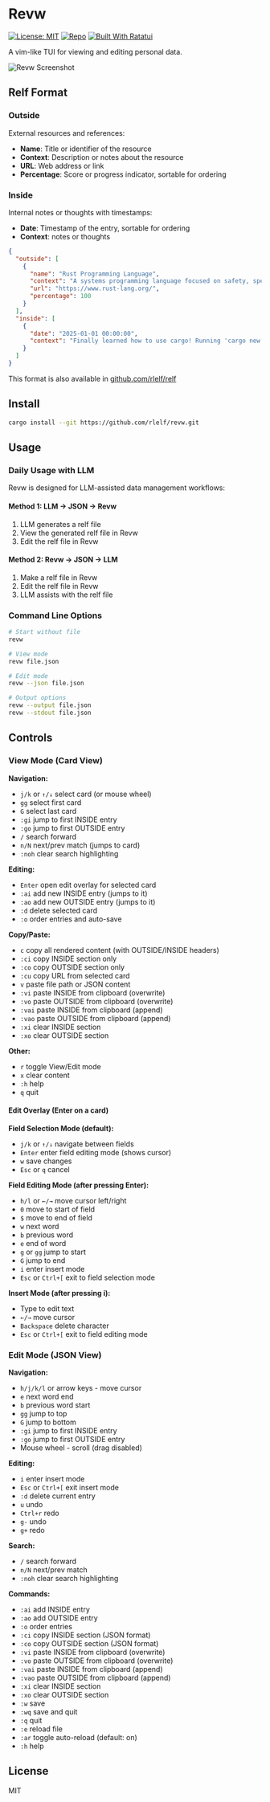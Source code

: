 # Revw

[![License: MIT](https://img.shields.io/badge/License-MIT-blue.svg)](https://opensource.org/licenses/MIT)
[![Repo](https://img.shields.io/badge/repo-rlelf%2Frevw-blue?logo=github)](https://github.com/rlelf/revw)
[![Built With Ratatui](https://img.shields.io/badge/Built_With_Ratatui-000?logo=ratatui&logoColor=fff)](https://ratatui.rs/)

A vim-like TUI for viewing and editing personal data.

![Revw Screenshot](assets/revw.png)

## Relf Format

### Outside
External resources and references:
- **Name**: Title or identifier of the resource
- **Context**: Description or notes about the resource
- **URL**: Web address or link
- **Percentage**: Score or progress indicator, sortable for ordering

### Inside
Internal notes or thoughts with timestamps:
- **Date**: Timestamp of the entry, sortable for ordering
- **Context**: notes or thoughts

```json
{
  "outside": [
    {
      "name": "Rust Programming Language",
      "context": "A systems programming language focused on safety, speed, and concurrency.",
      "url": "https://www.rust-lang.org/",
      "percentage": 100
    }
  ],
  "inside": [
    {
      "date": "2025-01-01 00:00:00",
      "context": "Finally learned how to use cargo! Running 'cargo new my_project' creates such a clean project structure."
    }
  ]
}
```

This format is also available in [github.com/rlelf/relf](https://github.com/rlelf/relf)

## Install

```bash
cargo install --git https://github.com/rlelf/revw.git
```

## Usage

### Daily Usage with LLM
Revw is designed for LLM-assisted data management workflows:

#### Method 1: LLM → JSON → Revw
1. LLM generates a relf file
2. View the generated relf file in Revw
3. Edit the relf file in Revw

#### Method 2: Revw → JSON → LLM
1. Make a relf file in Revw
2. Edit the relf file in Revw
3. LLM assists with the relf file

### Command Line Options
```bash
# Start without file
revw

# View mode
revw file.json

# Edit mode
revw --json file.json

# Output options
revw --output file.json
revw --stdout file.json
```

## Controls

### View Mode (Card View)
**Navigation:**
- `j/k` or `↑/↓` select card (or mouse wheel)
- `gg` select first card
- `G` select last card
- `:gi` jump to first INSIDE entry
- `:go` jump to first OUTSIDE entry
- `/` search forward
- `n/N` next/prev match (jumps to card)
- `:noh` clear search highlighting

**Editing:**
- `Enter` open edit overlay for selected card
- `:ai` add new INSIDE entry (jumps to it)
- `:ao` add new OUTSIDE entry (jumps to it)
- `:d` delete selected card
- `:o` order entries and auto-save

**Copy/Paste:**
- `c` copy all rendered content (with OUTSIDE/INSIDE headers)
- `:ci` copy INSIDE section only
- `:co` copy OUTSIDE section only
- `:cu` copy URL from selected card
- `v` paste file path or JSON content
- `:vi` paste INSIDE from clipboard (overwrite)
- `:vo` paste OUTSIDE from clipboard (overwrite)
- `:vai` paste INSIDE from clipboard (append)
- `:vao` paste OUTSIDE from clipboard (append)
- `:xi` clear INSIDE section
- `:xo` clear OUTSIDE section

**Other:**
- `r` toggle View/Edit mode
- `x` clear content
- `:h` help
- `q` quit

#### Edit Overlay (Enter on a card)
**Field Selection Mode (default):**
- `j/k` or `↑/↓` navigate between fields
- `Enter` enter field editing mode (shows cursor)
- `w` save changes
- `Esc` or `q` cancel

**Field Editing Mode (after pressing Enter):**
- `h/l` or `←/→` move cursor left/right
- `0` move to start of field
- `$` move to end of field
- `w` next word
- `b` previous word
- `e` end of word
- `g` or `gg` jump to start
- `G` jump to end
- `i` enter insert mode
- `Esc` or `Ctrl+[` exit to field selection mode

**Insert Mode (after pressing i):**
- Type to edit text
- `←/→` move cursor
- `Backspace` delete character
- `Esc` or `Ctrl+[` exit to field editing mode

### Edit Mode (JSON View)
**Navigation:**
- `h/j/k/l` or arrow keys - move cursor
- `e` next word end
- `b` previous word start
- `gg` jump to top
- `G` jump to bottom
- `:gi` jump to first INSIDE entry
- `:go` jump to first OUTSIDE entry
- Mouse wheel - scroll (drag disabled)

**Editing:**
- `i` enter insert mode
- `Esc` or `Ctrl+[` exit insert mode
- `:d` delete current entry
- `u` undo
- `Ctrl+r` redo
- `g-` undo
- `g+` redo

**Search:**
- `/` search forward
- `n/N` next/prev match
- `:noh` clear search highlighting

**Commands:**
- `:ai` add INSIDE entry
- `:ao` add OUTSIDE entry
- `:o` order entries
- `:ci` copy INSIDE section (JSON format)
- `:co` copy OUTSIDE section (JSON format)
- `:vi` paste INSIDE from clipboard (overwrite)
- `:vo` paste OUTSIDE from clipboard (overwrite)
- `:vai` paste INSIDE from clipboard (append)
- `:vao` paste OUTSIDE from clipboard (append)
- `:xi` clear INSIDE section
- `:xo` clear OUTSIDE section
- `:w` save
- `:wq` save and quit
- `:q` quit
- `:e` reload file
- `:ar` toggle auto-reload (default: on)
- `:h` help

## License

MIT
